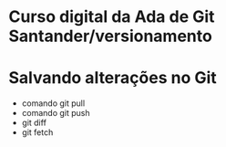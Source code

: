 # Curso digital da Ada de Git Santander/versionamento

# Salvando alterações no Git
* comando git pull
* comando git push
* git diff 
* git fetch 
